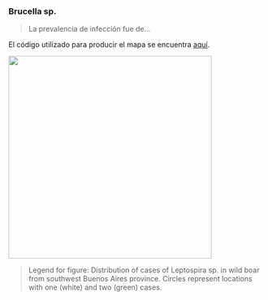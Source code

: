### Brucella sp.

> La prevalencia de infección fue de...  


El código utilizado para producir el mapa se encuentra [aquí](./Brucella.R).

<img src="https://user-images.githubusercontent.com/20196847/92310926-f8fad400-ef88-11ea-9e46-58f8e2ba3432.jpg" height="400" width="400" img align="center">

>Legend for figure: Distribution of cases of Leptospira sp. in wild boar from southwest Buenos Aires province. Circles represent locations with one (white) and two (green) cases.
